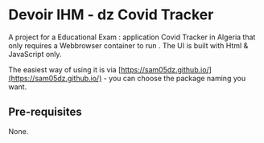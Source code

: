 # Devoir IHM - dz Covid Tracker

A project for a Educational Exam : application Covid Tracker in Algeria that only requires a Webbrowser container to run . The UI is built with Html & JavaScript only.

The easiest way of using it is via [https://sam05dz.github.io/](https://sam05dz.github.io/) - you can choose the package naming you want.

## Pre-requisites

None.

